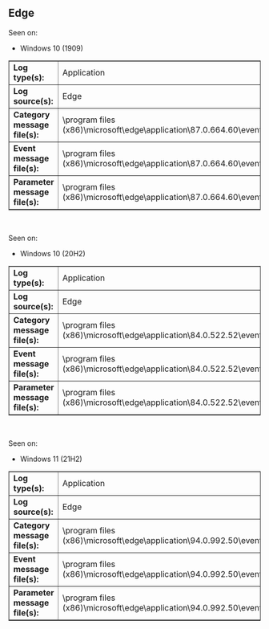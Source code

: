 ## Edge

Seen on:
* Windows 10 (1909)

<table border="1" class="docutils">
  <tbody>
    <tr>
      <td><b>Log type(s):</b></td>
      <td>Application</td>
    </tr>
    <tr>
      <td><b>Log source(s):</b></td>
      <td>Edge</td>
    </tr>
    <tr>
      <td><b>Category message file(s):</b></td>
      <td>\program files (x86)\microsoft\edge\application\87.0.664.60\eventlog_provider.dll</td>
    </tr>
    <tr>
      <td><b>Event message file(s):</b></td>
      <td>\program files (x86)\microsoft\edge\application\87.0.664.60\eventlog_provider.dll</td>
    </tr>
    <tr>
      <td><b>Parameter message file(s):</b></td>
      <td>\program files (x86)\microsoft\edge\application\87.0.664.60\eventlog_provider.dll</td>
    </tr>
  </tbody>
</table>

&nbsp;

Seen on:
* Windows 10 (20H2)

<table border="1" class="docutils">
  <tbody>
    <tr>
      <td><b>Log type(s):</b></td>
      <td>Application</td>
    </tr>
    <tr>
      <td><b>Log source(s):</b></td>
      <td>Edge</td>
    </tr>
    <tr>
      <td><b>Category message file(s):</b></td>
      <td>\program files (x86)\microsoft\edge\application\84.0.522.52\eventlog_provider.dll</td>
    </tr>
    <tr>
      <td><b>Event message file(s):</b></td>
      <td>\program files (x86)\microsoft\edge\application\84.0.522.52\eventlog_provider.dll</td>
    </tr>
    <tr>
      <td><b>Parameter message file(s):</b></td>
      <td>\program files (x86)\microsoft\edge\application\84.0.522.52\eventlog_provider.dll</td>
    </tr>
  </tbody>
</table>

&nbsp;

Seen on:
* Windows 11 (21H2)

<table border="1" class="docutils">
  <tbody>
    <tr>
      <td><b>Log type(s):</b></td>
      <td>Application</td>
    </tr>
    <tr>
      <td><b>Log source(s):</b></td>
      <td>Edge</td>
    </tr>
    <tr>
      <td><b>Category message file(s):</b></td>
      <td>\program files (x86)\microsoft\edge\application\94.0.992.50\eventlog_provider.dll</td>
    </tr>
    <tr>
      <td><b>Event message file(s):</b></td>
      <td>\program files (x86)\microsoft\edge\application\94.0.992.50\eventlog_provider.dll</td>
    </tr>
    <tr>
      <td><b>Parameter message file(s):</b></td>
      <td>\program files (x86)\microsoft\edge\application\94.0.992.50\eventlog_provider.dll</td>
    </tr>
  </tbody>
</table>

&nbsp;

